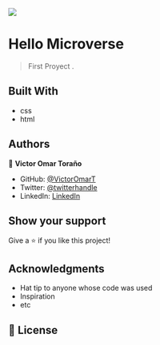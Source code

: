 
 ![](https://img.shields.io/badge/Microverse-blueviolet)

# Hello Microverse

> First Proyect .



## Built With

- css
- html



## Authors

👤 **Victor Omar Toraño**

- GitHub: [@VictorOmarT](https://github.com/VictorOmarT)
- Twitter: [@twitterhandle](https://twitter.com/twitterhandle)
- LinkedIn: [LinkedIn](https://www.linkedin.com/in/victoromartm/)




## Show your support

Give a ⭐️ if you like this project!

## Acknowledgments

- Hat tip to anyone whose code was used
- Inspiration
- etc

## 📝 License


